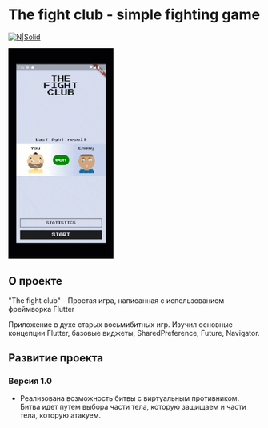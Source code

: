 # The fight club - simple fighting game

 [![N|Solid](https://storage.googleapis.com/cms-storage-bucket/6a07d8a62f4308d2b854.svg)](https://flutter.dev/)

<img src="https://github.com/RNOVOSELOV/flutter_fight_club/blob/main/resources/fc.gif"  width="210" height="420" />

## О проекте

"The fight club" - Простая игра, написанная с использованием фреймворка Flutter

Приложение в духе старых восьмибитных игр. Изучил основные концепции Flutter, базовые виджеты, SharedPreference, Future, Navigator.

## Развитие проекта

### Версия 1.0

- Реализована возможность битвы с виртуальным противником. Битва идет путем выбора части тела, которую защищаем и части тела, которую атакуем.

